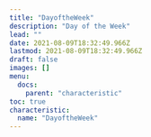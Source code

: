 ```yaml
---
title: "DayoftheWeek"
description: "Day of the Week"
lead: ""
date: 2021-08-09T18:32:49.966Z
lastmod: 2021-08-09T18:32:49.966Z
draft: false
images: []
menu:
  docs:
    parent: "characteristic"
toc: true
characteristic:
  name: "DayoftheWeek"
---
```

